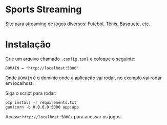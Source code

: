 # Sports Streaming

Site para streaming de jogos diversos: Futebol, Tênis, Basquete, etc.

# Instalação

Crie um arquivo chamado `.config.toml` e coloque o seguinte:

```
DOMAIN = "http://localhost:5000"
```

Onde `DOMAIN` é o dominio onde a aplicação vai rodar, no exemplo vai rodar em localhost.

Siga o script para rodar:

```
pip install -r requirements.txt
gunicorn -b 0.0.0.0:5000 app:app
```

Acesse `http://localhost:5000/` para acessar os jogos.
